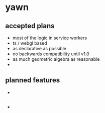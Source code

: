 # yawn

## accepted plans
- most of the logic in service workers
- ts / webgl based
- as declarative as possible
- no backwards compatibility until v1.0
- as much geometric algebra as reasonable
- 

## planned features
- 

## 
- 

